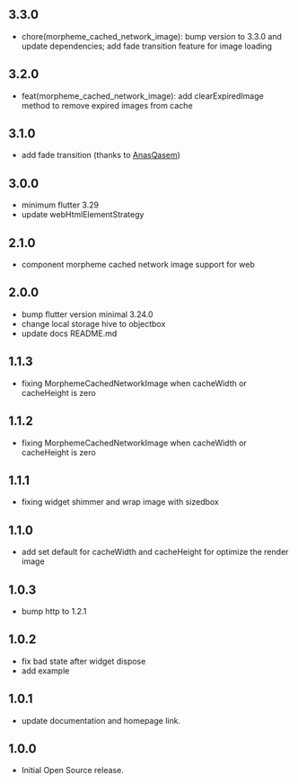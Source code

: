 ## 3.3.0

- chore(morpheme_cached_network_image): bump version to 3.3.0 and update dependencies; add fade transition feature for image loading

## 3.2.0

- feat(morpheme_cached_network_image): add clearExpiredImage method to remove expired images from cache

## 3.1.0

- add fade transition (thanks to [AnasQasem](https://github.com/AnasQasem))

## 3.0.0

- minimum flutter 3.29
- update webHtmlElementStrategy

## 2.1.0

- component morpheme cached network image support for web

## 2.0.0

- bump flutter version minimal 3.24.0
- change local storage hive to objectbox
- update docs README.md

## 1.1.3

- fixing MorphemeCachedNetworkImage when cacheWidth or cacheHeight is zero

## 1.1.2

- fixing MorphemeCachedNetworkImage when cacheWidth or cacheHeight is zero

## 1.1.1

- fixing widget shimmer and wrap image with sizedbox

## 1.1.0

- add set default for cacheWidth and cacheHeight for optimize the render image

## 1.0.3

- bump http to 1.2.1

## 1.0.2

- fix bad state after widget dispose
- add example

## 1.0.1

- update documentation and homepage link.

## 1.0.0

- Initial Open Source release.
